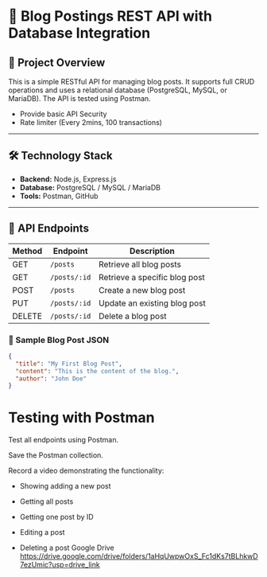 # 📘 Blog Postings REST API with Database Integration

## 📌 Project Overview

This is a simple RESTful API for managing blog posts. It supports full CRUD operations and uses a relational database (PostgreSQL, MySQL, or MariaDB). The API is tested using Postman.

* Provide basic API Security
* Rate limiter (Every 2mins, 100 transactions)

---

## 🛠️ Technology Stack

- **Backend:** Node.js, Express.js  
- **Database:** PostgreSQL / MySQL / MariaDB  
- **Tools:** Postman, GitHub

---

## 🚀 API Endpoints

| Method | Endpoint        | Description                       |
|--------|-----------------|-----------------------------------|
| GET    | `/posts`        | Retrieve all blog posts           |
| GET    | `/posts/:id`    | Retrieve a specific blog post     |
| POST   | `/posts`        | Create a new blog post            |
| PUT    | `/posts/:id`    | Update an existing blog post      |
| DELETE | `/posts/:id`    | Delete a blog post                |


### 📝 Sample Blog Post JSON
```json
{
  "title": "My First Blog Post",
  "content": "This is the content of the blog.",
  "author": "John Doe"
}
```

# Testing with Postman
Test all endpoints using Postman.

Save the Postman collection.

Record a video demonstrating the functionality:

* Showing adding a new post

* Getting all posts

* Getting one post by ID

* Editing a post

* Deleting a post
Google Drive
https://drive.google.com/drive/folders/1aHqUwpwOxS_Fc1dKs7tBLhkwD7ezUmic?usp=drive_link
